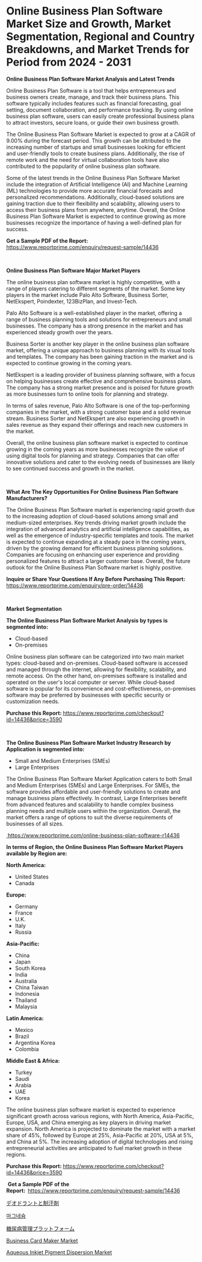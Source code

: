 <p><h1>Online Business Plan Software Market Size and Growth, Market Segmentation, Regional and Country Breakdowns, and Market Trends for Period from 2024 -  2031</h1></p><p><strong>Online Business Plan Software Market Analysis and Latest Trends</strong></p>
<p><p>Online Business Plan Software is a tool that helps entrepreneurs and business owners create, manage, and track their business plans. This software typically includes features such as financial forecasting, goal setting, document collaboration, and performance tracking. By using online business plan software, users can easily create professional business plans to attract investors, secure loans, or guide their own business growth.</p><p>The Online Business Plan Software Market is expected to grow at a CAGR of 9.00% during the forecast period. This growth can be attributed to the increasing number of startups and small businesses looking for efficient and user-friendly tools to create business plans. Additionally, the rise of remote work and the need for virtual collaboration tools have also contributed to the popularity of online business plan software.</p><p>Some of the latest trends in the Online Business Plan Software Market include the integration of Artificial Intelligence (AI) and Machine Learning (ML) technologies to provide more accurate financial forecasts and personalized recommendations. Additionally, cloud-based solutions are gaining traction due to their flexibility and scalability, allowing users to access their business plans from anywhere, anytime. Overall, the Online Business Plan Software Market is expected to continue growing as more businesses recognize the importance of having a well-defined plan for success.</p></p>
<p><strong>Get a Sample PDF of the Report:&nbsp;</strong> <a href="https://www.reportprime.com/enquiry/request-sample/14436">https://www.reportprime.com/enquiry/request-sample/14436</a></p>
<p>&nbsp;</p>
<p><strong>Online Business Plan Software Major Market Players</strong></p>
<p><p>The online business plan software market is highly competitive, with a range of players catering to different segments of the market. Some key players in the market include Palo Alto Software, Business Sorter, NetEkspert, Poindexter, 123BizPlan, and Invest-Tech.</p><p>Palo Alto Software is a well-established player in the market, offering a range of business planning tools and solutions for entrepreneurs and small businesses. The company has a strong presence in the market and has experienced steady growth over the years.</p><p>Business Sorter is another key player in the online business plan software market, offering a unique approach to business planning with its visual tools and templates. The company has been gaining traction in the market and is expected to continue growing in the coming years.</p><p>NetEkspert is a leading provider of business planning software, with a focus on helping businesses create effective and comprehensive business plans. The company has a strong market presence and is poised for future growth as more businesses turn to online tools for planning and strategy.</p><p>In terms of sales revenue, Palo Alto Software is one of the top-performing companies in the market, with a strong customer base and a solid revenue stream. Business Sorter and NetEkspert are also experiencing growth in sales revenue as they expand their offerings and reach new customers in the market.</p><p>Overall, the online business plan software market is expected to continue growing in the coming years as more businesses recognize the value of using digital tools for planning and strategy. Companies that can offer innovative solutions and cater to the evolving needs of businesses are likely to see continued success and growth in the market.</p></p>
<p>&nbsp;</p>
<p><strong>What Are The Key Opportunities For Online Business Plan Software Manufacturers?</strong></p>
<p><p>The Online Business Plan Software market is experiencing rapid growth due to the increasing adoption of cloud-based solutions among small and medium-sized enterprises. Key trends driving market growth include the integration of advanced analytics and artificial intelligence capabilities, as well as the emergence of industry-specific templates and tools. The market is expected to continue expanding at a steady pace in the coming years, driven by the growing demand for efficient business planning solutions. Companies are focusing on enhancing user experience and providing personalized features to attract a larger customer base. Overall, the future outlook for the Online Business Plan Software market is highly positive.</p></p>
<p><strong>Inquire or Share Your Questions If Any Before Purchasing This Report:</strong> <a href="https://www.reportprime.com/enquiry/pre-order/14436">https://www.reportprime.com/enquiry/pre-order/14436</a></p>
<p>&nbsp;</p>
<p><strong>Market Segmentation</strong></p>
<p><strong>The Online Business Plan Software Market Analysis by types is segmented into:</strong></p>
<p><ul><li>Cloud-based</li><li>On-premises</li></ul></p>
<p><p>Online business plan software can be categorized into two main market types: cloud-based and on-premises. Cloud-based software is accessed and managed through the internet, allowing for flexibility, scalability, and remote access. On the other hand, on-premises software is installed and operated on the user's local computer or server. While cloud-based software is popular for its convenience and cost-effectiveness, on-premises software may be preferred by businesses with specific security or customization needs.</p></p>
<p><strong>Purchase this Report:&nbsp;</strong><a href="https://www.reportprime.com/checkout?id=14436&price=3590">https://www.reportprime.com/checkout?id=14436&price=3590</a></p>
<p>&nbsp;</p>
<p><strong>The Online Business Plan Software Market Industry Research by Application is segmented into:</strong></p>
<p><ul><li>Small and Medium Enterprises (SMEs)</li><li>Large Enterprises</li></ul></p>
<p><p>The Online Business Plan Software Market Application caters to both Small and Medium Enterprises (SMEs) and Large Enterprises. For SMEs, the software provides affordable and user-friendly solutions to create and manage business plans effectively. In contrast, Large Enterprises benefit from advanced features and scalability to handle complex business planning needs and multiple users within the organization. Overall, the market offers a range of options to suit the diverse requirements of businesses of all sizes.</p></p>
<p><a href="https://www.reportprime.com/online-business-plan-software-r14436">&nbsp;https://www.reportprime.com/online-business-plan-software-r14436</a></p>
<p><strong>In terms of Region, the Online Business Plan Software Market Players available by Region are:</strong></p>
<p>
    <p> <strong> North America: </strong>
        <ul>
            <li>United States</li>
            <li>Canada</li>
        </ul>
        </p> 
    <p> <strong> Europe: </strong>
        <ul>
            <li>Germany</li>
            <li>France</li>
            <li>U.K.</li>
            <li>Italy</li>
            <li>Russia</li>
        </ul>
        </p> 
    <p> <strong> Asia-Pacific: </strong>
        <ul>
            <li>China</li>
            <li>Japan</li>
            <li>South Korea</li>
            <li>India</li>
            <li>Australia</li>
            <li>China Taiwan</li>
            <li>Indonesia</li>
            <li>Thailand</li>
            <li>Malaysia</li>
        </ul>
        </p> 
    <p> <strong> Latin America: </strong>
        <ul>
            <li>Mexico</li>
            <li>Brazil</li>
            <li>Argentina Korea</li>
            <li>Colombia</li>
        </ul>
        </p> 
    <p> <strong> Middle East & Africa: </strong>
        <ul>
            <li>Turkey</li>
            <li>Saudi</li>
            <li>Arabia</li>
            <li>UAE</li>
            <li>Korea</li>
        </ul>
    </p>
    </p>
<p><p>The online business plan software market is expected to experience significant growth across various regions, with North America, Asia-Pacific, Europe, USA, and China emerging as key players in driving market expansion. North America is projected to dominate the market with a market share of 45%, followed by Europe at 25%, Asia-Pacific at 20%, USA at 5%, and China at 5%. The increasing adoption of digital technologies and rising entrepreneurial activities are anticipated to fuel market growth in these regions.</p></p>
<p><strong>Purchase this Report: </strong><a href="https://www.reportprime.com/checkout?id=14436&price=3590">https://www.reportprime.com/checkout?id=14436&price=3590</a></p>
<p>&nbsp;<strong>Get a Sample PDF of the Report:&nbsp;&nbsp;</strong><a href="https://www.reportprime.com/enquiry/request-sample/14436">https://www.reportprime.com/enquiry/request-sample/14436</a></p>
<p><strong></strong></p>
<p><p><a href="https://medium.com/@jaylonlesch1993/%E3%82%B0%E3%83%AD%E3%83%BC%E3%83%90%E3%83%AB%E5%88%B6%E6%B1%97%E5%89%A4%E3%81%8A%E3%82%88%E3%81%B3%E5%88%B6%E6%B1%97%E5%89%A4%E7%94%A3%E6%A5%AD%E3%81%AE%E8%AA%BF%E6%9F%BB%E3%83%AC%E3%83%9D%E3%83%BC%E3%83%88-%E7%AB%B6%E4%BA%89%E7%8A%B6%E6%B3%81-%E5%B8%82%E5%A0%B4%E8%A6%8F%E6%A8%A1-%E5%9C%B0%E5%9F%9F%E3%81%AE%E7%8A%B6%E6%B3%81%E3%81%8A%E3%82%88%E3%81%B3%E5%B1%95%E6%9C%9B%E4%BA%88%E6%B8%AC-2024%E5%B9%B4%E3%81%8B%E3%82%892031%E5%B9%B4%E3%81%BE%E3%81%A7-f90c490b72c3">デオドラントと制汗剤</a></p><p><a href="https://medium.com/@daveblock56/%EA%B8%80%EB%A1%9C%EB%B2%8C-%EB%A7%88%EA%B7%B8%EB%84%A4%EC%8A%98-%EC%8B%9C%EC%9E%A5-%EA%B7%9C%EB%AA%A8%EB%8A%94-2024%EB%85%84%EB%B6%80%ED%84%B0-2031%EB%85%84%EA%B9%8C%EC%A7%80-6-8-%EC%9D%98-cagr%EC%9D%84-%EA%B2%BD%ED%97%98%ED%95%A0-%EA%B2%83%EC%9C%BC%EB%A1%9C-%EC%98%88%EC%83%81%EB%90%A9%EB%8B%88%EB%8B%A4-%EC%82%B0%EC%97%85-%EC%A0%84%EB%A7%9D%EC%97%90-%EB%94%B0%EB%A5%B4%EB%A9%B4-546d4e03a16e">마그네슘</a></p><p><a href="https://medium.com/@orlohagenes_12279/%E7%B3%96%E5%B0%BF%E7%97%85%E7%AE%A1%E7%90%86%E3%83%97%E3%83%A9%E3%83%83%E3%83%88%E3%83%95%E3%82%A9%E3%83%BC%E3%83%A0%E5%B8%82%E5%A0%B4%E3%81%AE%E5%B1%95%E6%9C%9B-%E5%AE%8C%E5%85%A8%E3%81%AA%E7%94%A3%E6%A5%AD%E5%88%86%E6%9E%90-2024%E5%B9%B4%E3%81%8B%E3%82%892031%E5%B9%B4%E3%81%BE%E3%81%A7-aa2ce804abc1">糖尿病管理プラットフォーム</a></p><p><a href="https://github.com/gcimaudf65/Market-Research-Report-List-1/blob/main/business-card-maker-market.md">Business Card Maker Market</a></p><p><a href="https://medium.com/@madw10245644/aqueous-inkjet-pigment-dispersion-market-industry-trends-and-forecast-for-period-from-2024-to-4e0067550bee">Aqueous Inkjet Pigment Dispersion Market</a></p></p>